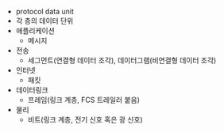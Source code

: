 - protocol data unit
- 각 층의 데이터 단위
- 애플리케이션
	- 메시지
- 전송
	- 세그먼트(연결형 데이터 조각), 데이터그램(비연결형 데이터 조각)
- 인터넷
	- 패킷
- 데이터링크
	- 프레임(링크 계층, FCS 트레일러 붙음)
- 물리 
	- 비트(링크 계층, 전기 신호 혹은 광 신호)